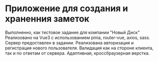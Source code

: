 # Приложение для создания и храненния заметок

Выполненно, как тестовое задание для компании "Новый Диск"
Реализовано на Vue3 с использованием pinia, router-vue, axios, sass. Сервер предоставлен в задании. Реализована авторизация и регистрация нового пользователя. Валидация как на стороне клиента, так и по ответам от сервера. Адаптивная, кроссбраузерная верстка.
